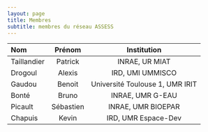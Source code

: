 ```yaml
---
layout: page
title: Membres
subtitle: membres du réseau ASSESS
---
```


| Nom	        |     Prénom     |      Institution |
| :------------ | :-------------: | :-------------: |
| Taillandier       |     Patrick     |        INRAE, UR MIAT |
| Drogoul     |   Alexis   |      IRD, UMI UMMISCO|
| Gaudou        |     Benoit      |         Université Toulouse 1, UMR IRIT |
| Bonté        |     Bruno      |         INRAE, UMR G-EAU |
| Picault        |     Sébastien      |         INRAE, UMR BIOEPAR |
| Chapuis        |     Kevin      |         IRD, UMR Espace-Dev |